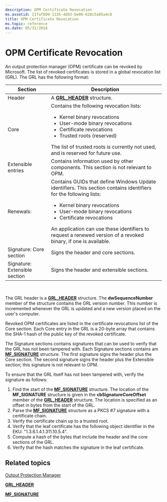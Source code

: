 ```yaml
---
description: OPM Certificate Revocation
ms.assetid: 21faf809-1335-4d93-be06-628c5a05a4c8
title: OPM Certificate Revocation
ms.topic: reference
ms.date: 05/31/2018
---
```


# OPM Certificate Revocation

An output protection manager (OPM) certificate can be revoked by Microsoft. The list of revoked certificates is stored in a global revocation list (GRL). The GRL has the following format:




| Section | Description | 
|---------|-------------|
| Header | A <a href="grl-header.md"><strong>GRL_HEADER</strong></a> structure. | 
| Core | Contains the following revocation lists:<ul><li>Kernel binary revocations</li><li>User-mode binary revocations</li><li>Certificate revocations</li><li>Trusted roots (reserved)</li></ul>The list of trusted roots is currently not used, and is reserved for future use. | 
| Extensible entries | Contains information used by other components. This section is not relevant to OPM. | 
| Renewals: | Contains GUIDs that define Windows Update identifiers. This section contains identifiers for the following lists:<ul><li>Kernel binary revocations</li><li>User-mode binary revocations</li><li>Certificate revocations</li></ul>An application can use these identifiers to request a renewed version of a revoked binary, if one is available. | 
| Signature: Core section | Signs the header and core sections. | 
| Signature: Extensible section | Signs the header and extensible sections. | 




 

The GRL header is a [**GRL\_HEADER**](grl-header.md) structure. The **dwSequenceNumber** member of the structure contains the GRL version number. This number is incremented whenever the GRL is updated and a new version placed on the user's computer.

Revoked OPM certificates are listed in the certificate revocations list of the Core section. Each Core entry in the GRL is a 20-byte array that contains the SHA-1 hash of the public key of the revoked certificate.

The Signature sections contains signatures that can be used to verify that the GRL has not been tampered with. Each Signature sections contains am [**MF\_SIGNATURE**](mf-signature.md) structure. The first signature signs the header plus the Core section. The second signature signs the header plus the Extensible section; this signature is not relevant to OPM.

To ensure that the GRL itself has not been tampered with, verify the signature as follows:

1.  Find the start of the [**MF\_SIGNATURE**](mf-signature.md) structure. The location of the **MF\_SIGNATURE** structure is given in the **cbSignatureCoreOffset** member of the [**GRL\_HEADER**](grl-header.md) structure. The location is specified as an offset in bytes from the start of the GRL.
2.  Parse the [**MF\_SIGNATURE**](mf-signature.md) structure as a PKCS \#7 signature with a certificate chain.
3.  Verify the certificate chain up to a trusted root.
4.  Verify that the leaf certificate has the following object identifier in the EKU: "1.3.6.1.4.1.311.10.5.4".
5.  Compute a hash of the bytes that include the header and the core sections of the GRL.
6.  Verify that the hash matches the signature in the leaf certificate.

## Related topics

<dl> <dt>

[Output Protection Manager](output-protection-manager.md)
</dt> <dt>

[**GRL\_HEADER**](grl-header.md)
</dt> <dt>

[**MF\_SIGNATURE**](mf-signature.md)
</dt> </dl>

 

 



